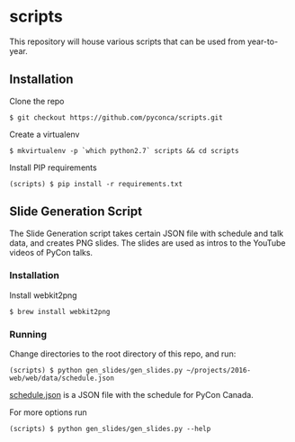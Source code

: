# scripts

This repository will house various scripts that can be used from year-to-year.

## Installation

Clone the repo

    $ git checkout https://github.com/pyconca/scripts.git

Create a virtualenv

    $ mkvirtualenv -p `which python2.7` scripts && cd scripts

Install PIP requirements

    (scripts) $ pip install -r requirements.txt

## Slide Generation Script

The Slide Generation script takes certain JSON file with schedule and talk data, and creates PNG slides. The slides are
used as intros to the YouTube videos of PyCon talks.

### Installation

Install webkit2png

    $ brew install webkit2png

### Running

Change directories to the root directory of this repo, and run:

    (scripts) $ python gen_slides/gen_slides.py ~/projects/2016-web/web/data/schedule.json

[schedule.json](https://github.com/pyconca/2016-web/blob/master/web/data/schedule.json) is a JSON file with the
schedule for PyCon Canada.

For more options run

    (scripts) $ python gen_slides/gen_slides.py --help